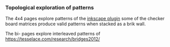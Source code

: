 ### Topological exploration of patterns

The 4x4 pages explore patterns of the [inkscape plugin](https://github.com/d-bl/inkscape-bobbinlace/tree/master/input/lace_ground/checker) some of the checker board matrices produce valid patterns when stacked as a brik wall.

The bi- pages explore interleaved patterns of https://tesselace.com/research/bridges2012/
